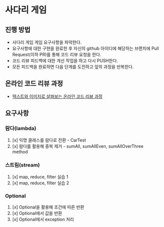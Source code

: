 # 사다리 게임

## 진행 방법

* 사다리 게임 게임 요구사항을 파악한다.
* 요구사항에 대한 구현을 완료한 후 자신의 github 아이디에 해당하는 브랜치에 Pull Request(이하 PR)를 통해 코드 리뷰 요청을 한다.
* 코드 리뷰 피드백에 대한 개선 작업을 하고 다시 PUSH한다.
* 모든 피드백을 완료하면 다음 단계를 도전하고 앞의 과정을 반복한다.

## 온라인 코드 리뷰 과정

* [텍스트와 이미지로 살펴보는 온라인 코드 리뷰 과정](https://github.com/nextstep-step/nextstep-docs/tree/master/codereview)

## 요구사항

### 람다(lambda)

1. [x] 익명 클래스를 람다로 전환 - CarTest
2. [x] 람다를 활용해 중복 제거 - sumAll, sumAllEven, sumAllOverThree method

### 스트림(stream)

1. [x] map, reduce, filter 실습 1
2. [x] map, reduce, filter 실습 2

### Optional

1. [x] Optional을 활용해 조건에 따른 반환
2. [x] Optional에서 값을 반환
3. [x] Optional에서 exception 처리


